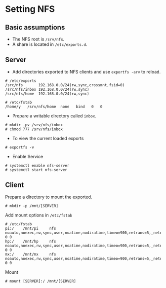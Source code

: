 # Setting NFS

## Basic assumptions

- The NFS root is `/srv/nfs`.
- A share is located in `/etc/exports.d`.

## Server

- Add directories exported to NFS clients and use `exportfs -arv` to reload.
```
# /etc/exports
/src/nfs       192.168.0.0/24(rw,sync,crossmnt,fsid=0)
/src/nfs/inbox 192.168.0.0/24(rw,sync)
/src/nfs/home  192.168.0.0/24(rw,sync)
```
```
# /etc/fstab
/home/y   /srv/nfs/home  none   bind   0   0
```


- Prepare a writable directory called `inbox`.
```
# mkdir -pv /srv/nfs/inbox
# chmod 777 /srv/nfs/inbox
```

- To view the current loaded exports
```
# exportfs -v
```

- Enable Service
```
# systemctl enable nfs-server
# systemctl start nfs-server
```


## Client

Prepare a directory to mount the exported.
```
# mkdir -p /mnt/[SERVER]
```

Add mount options in `/etc/fstab`
```
# /etc/fstab
pi:/	/mnt/pi     nfs     noauto,noexec,rw,sync,user,noatime,nodiratime,timeo=900,retrans=5,_netdev 0 0
hp:/	/mnt/hp     nfs     noauto,noexec,rw,sync,user,noatime,nodiratime,timeo=900,retrans=5,_netdev 0 0
mx:/	/mnt/mx     nfs     noauto,noexec,rw,sync,user,noatime,nodiratime,timeo=900,retrans=5,_netdev 0 0
```

Mount 
```
# mount [SERVER]:/ /mnt/[SERVER]
```


